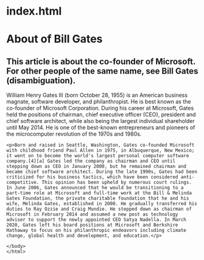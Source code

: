 # index.html
<html>
  <head>
    </head>
  <body>
    <h1>About of Bill Gates</h1>
    <h2>This article is about the co-founder of Microsoft. For other people of the same name, see Bill Gates (disambiguation).</h2>
    <p>William Henry Gates III (born October 28, 1955) is an American business magnate, software developer, and philanthropist. He is best known as the co-founder of Microsoft Corporation. During his career at Microsoft, Gates held the positions of chairman, chief executive officer (CEO), president and chief software architect, while also being the largest individual shareholder until May 2014. He is one of the best-known entrepreneurs and pioneers of the microcomputer revolution of the 1970s and 1980s.</p>
    
    <p>Born and raised in Seattle, Washington, Gates co-founded Microsoft with childhood friend Paul Allen in 1975, in Albuquerque, New Mexico; it went on to become the world's largest personal computer software company.[4][a] Gates led the company as chairman and CEO until stepping down as CEO in January 2000, but he remained chairman and became chief software architect. During the late 1990s, Gates had been criticized for his business tactics, which have been considered anti-competitive. This opinion has been upheld by numerous court rulings. In June 2006, Gates announced that he would be transitioning to a part-time role at Microsoft and full-time work at the Bill & Melinda Gates Foundation, the private charitable foundation that he and his wife, Melinda Gates, established in 2000. He gradually transferred his duties to Ray Ozzie and Craig Mundie. He stepped down as chairman of Microsoft in February 2014 and assumed a new post as technology adviser to support the newly appointed CEO Satya Nadella. In March 2020, Gates left his board positions at Microsoft and Berkshire Hathaway to focus on his philanthropic endeavors including climate change, global health and development, and education.</p>
    
    </body>
    </html>
